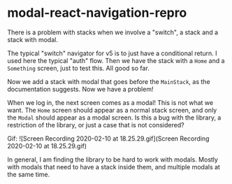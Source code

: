 # modal-react-navigation-repro

There is a problem with stacks when we involve a "switch", a stack and a stack with modal.

The typical "switch" navigator for v5 is to just have a conditional return. I used here the typical "auth" flow. Then we have the stack with a `Home` and a `Something` screen, just to test this. All good so far.

Now we add a stack with modal that goes before the `MainStack`, as the documentation suggests. Now we have a problem!

When we log in, the next screen comes as a modal! This is not what we want. The `Home` screen should appear as a normal stack screen, and only the `Modal` should appear as a modal screen. Is this a bug with the library, a restriction of the library, or just a case that is not considered?

Gif:
![Screen Recording 2020-02-10 at 18.25.29.gif](Screen Recording 2020-02-10 at 18.25.29.gif)

In general, I am finding the library to be hard to work with modals. Mostly with modals that need to have a stack inside them, and multiple modals at the same time.
